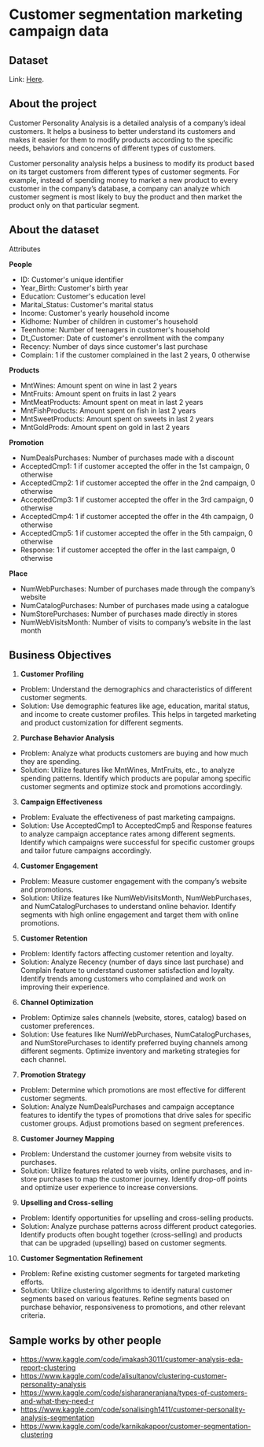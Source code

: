 # Customer segmentation marketing campaign data

## Dataset

Link: [Here](https://www.kaggle.com/datasets/imakash3011/customer-personality-analysis).

## About the project

Customer Personality Analysis is a detailed analysis of a company’s ideal customers. It helps a business to better understand its customers and makes it easier for them to modify products according to the specific needs, behaviors and concerns of different types of customers.

Customer personality analysis helps a business to modify its product based on its target customers from different types of customer segments. For example, instead of spending money to market a new product to every customer in the company’s database, a company can analyze which customer segment is most likely to buy the product and then market the product only on that particular segment.

## About the dataset

Attributes

**People**

- ID: Customer's unique identifier
- Year_Birth: Customer's birth year
- Education: Customer's education level
- Marital_Status: Customer's marital status
- Income: Customer's yearly household income
- Kidhome: Number of children in customer's household
- Teenhome: Number of teenagers in customer's household
- Dt_Customer: Date of customer's enrollment with the company
- Recency: Number of days since customer's last purchase
- Complain: 1 if the customer complained in the last 2 years, 0 otherwise

**Products**

- MntWines: Amount spent on wine in last 2 years
- MntFruits: Amount spent on fruits in last 2 years
- MntMeatProducts: Amount spent on meat in last 2 years
- MntFishProducts: Amount spent on fish in last 2 years
- MntSweetProducts: Amount spent on sweets in last 2 years
- MntGoldProds: Amount spent on gold in last 2 years

**Promotion**

- NumDealsPurchases: Number of purchases made with a discount
- AcceptedCmp1: 1 if customer accepted the offer in the 1st campaign, 0 otherwise
- AcceptedCmp2: 1 if customer accepted the offer in the 2nd campaign, 0 otherwise
- AcceptedCmp3: 1 if customer accepted the offer in the 3rd campaign, 0 otherwise
- AcceptedCmp4: 1 if customer accepted the offer in the 4th campaign, 0 otherwise
- AcceptedCmp5: 1 if customer accepted the offer in the 5th campaign, 0 otherwise
- Response: 1 if customer accepted the offer in the last campaign, 0 otherwise

**Place**

- NumWebPurchases: Number of purchases made through the company’s website
- NumCatalogPurchases: Number of purchases made using a catalogue
- NumStorePurchases: Number of purchases made directly in stores
- NumWebVisitsMonth: Number of visits to company’s website in the last month

## Business Objectives

1. **Customer Profiling**
- Problem: Understand the demographics and characteristics of different customer segments.
- Solution: Use demographic features like age, education, marital status, and income to create customer profiles. This helps in targeted marketing and product customization for different segments.
2. **Purchase Behavior Analysis**
- Problem: Analyze what products customers are buying and how much they are spending.
- Solution: Utilize features like MntWines, MntFruits, etc., to analyze spending patterns. Identify which products are popular among specific customer segments and optimize stock and promotions accordingly.
3. **Campaign Effectiveness**
- Problem: Evaluate the effectiveness of past marketing campaigns.
- Solution: Use AcceptedCmp1 to AcceptedCmp5 and Response features to analyze campaign acceptance rates among different segments. Identify which campaigns were successful for specific customer groups and tailor future campaigns accordingly.
4. **Customer Engagement**
- Problem: Measure customer engagement with the company’s website and promotions.
- Solution: Utilize features like NumWebVisitsMonth, NumWebPurchases, and NumCatalogPurchases to understand online behavior. Identify segments with high online engagement and target them with online promotions.
5. **Customer Retention**
- Problem: Identify factors affecting customer retention and loyalty.
- Solution: Analyze Recency (number of days since last purchase) and Complain feature to understand customer satisfaction and loyalty. Identify trends among customers who complained and work on improving their experience.
6. **Channel Optimization**
- Problem: Optimize sales channels (website, stores, catalog) based on customer preferences.
- Solution: Use features like NumWebPurchases, NumCatalogPurchases, and NumStorePurchases to identify preferred buying channels among different segments. Optimize inventory and marketing strategies for each channel.
7. **Promotion Strategy**
- Problem: Determine which promotions are most effective for different customer segments.
- Solution: Analyze NumDealsPurchases and campaign acceptance features to identify the types of promotions that drive sales for specific customer groups. Adjust promotions based on segment preferences.
8. **Customer Journey Mapping**
- Problem: Understand the customer journey from website visits to purchases.
- Solution: Utilize features related to web visits, online purchases, and in-store purchases to map the customer journey. Identify drop-off points and optimize user experience to increase conversions.
9. **Upselling and Cross-selling**
- Problem: Identify opportunities for upselling and cross-selling products.
- Solution: Analyze purchase patterns across different product categories. Identify products often bought together (cross-selling) and products that can be upgraded (upselling) based on customer segments.
10. **Customer Segmentation Refinement**
- Problem: Refine existing customer segments for targeted marketing efforts.
- Solution: Utilize clustering algorithms to identify natural customer segments based on various features. Refine segments based on purchase behavior, responsiveness to promotions, and other relevant criteria.

## Sample works by other people

- https://www.kaggle.com/code/imakash3011/customer-analysis-eda-report-clustering
- https://www.kaggle.com/code/alisultanov/clustering-customer-personality-analysis
- https://www.kaggle.com/code/sisharaneranjana/types-of-customers-and-what-they-need-r
- https://www.kaggle.com/code/sonalisingh1411/customer-personality-analysis-segmentation
- https://www.kaggle.com/code/karnikakapoor/customer-segmentation-clustering
